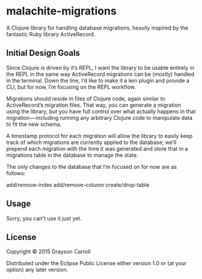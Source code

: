 # malachite-migrations

A Clojure library for handling database migrations, heavily inspired by the fantastic Ruby library ActiveRecord.

## Initial Design Goals 


Since Clojure is driven by it’s REPL, I want the library to be usable entirely in the REPL in the same way ActiveRecord migrations can be (mostly) handled in the terminal. Down the line, I’d like to make it a lein plugin and provide a CLI, but for now, I’m focusing on the REPL workflow.

Migrations should reside in files of Clojure code, again similar to ActiveRecord’s migration files. That way, you can generate a migration using the library, but you have full control over what actually happens in that migration — including running any arbitrary Clojure code to manipulate data to fit the new schema.

A  timestamp protocol for each migration will allow the library to easily keep track of which migrations are currently applied to the database; we’ll prepend each migration with the time it was generated and store that in a migrations table in the database to manage the state.

The only changes to the database that I’m focused on for now are as follows:

add/remove-index
add/remove-column
create/drop-table

## Usage

Sorry, you can't use it just yet.

## License

Copyright © 2015 Grayson Carroll 

Distributed under the Eclipse Public License either version 1.0 or (at
your option) any later version.
